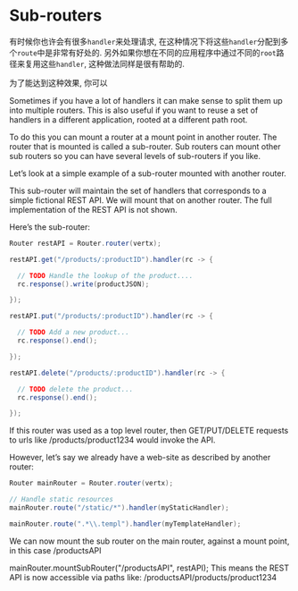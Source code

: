 # Sub-routers

有时候你也许会有很多`handler`来处理请求, 在这种情况下将这些`handler`分配到多个`route`中是非常有好处的. 另外如果你想在不同的应用程序中通过不同的`root`路径来复用这些`handler`, 这种做法同样是很有帮助的.

为了能达到这种效果, 你可以

Sometimes if you have a lot of handlers it can make sense to split them up into multiple routers. This is also useful if you want to reuse a set of handlers in a different application, rooted at a different path root.

To do this you can mount a router at a mount point in another router. The router that is mounted is called a sub-router. Sub routers can mount other sub routers so you can have several levels of sub-routers if you like.

Let’s look at a simple example of a sub-router mounted with another router.

This sub-router will maintain the set of handlers that corresponds to a simple fictional REST API. We will mount that on another router. The full implementation of the REST API is not shown.

Here’s the sub-router:
```java
Router restAPI = Router.router(vertx);

restAPI.get("/products/:productID").handler(rc -> {

  // TODO Handle the lookup of the product....
  rc.response().write(productJSON);

});

restAPI.put("/products/:productID").handler(rc -> {

  // TODO Add a new product...
  rc.response().end();

});

restAPI.delete("/products/:productID").handler(rc -> {

  // TODO delete the product...
  rc.response().end();

});
```
If this router was used as a top level router, then GET/PUT/DELETE requests to urls like /products/product1234 would invoke the API.

However, let’s say we already have a web-site as described by another router:
```java
Router mainRouter = Router.router(vertx);

// Handle static resources
mainRouter.route("/static/*").handler(myStaticHandler);

mainRouter.route(".*\\.templ").handler(myTemplateHandler);
```
We can now mount the sub router on the main router, against a mount point, in this case /productsAPI

mainRouter.mountSubRouter("/productsAPI", restAPI);
This means the REST API is now accessible via paths like: /productsAPI/products/product1234

